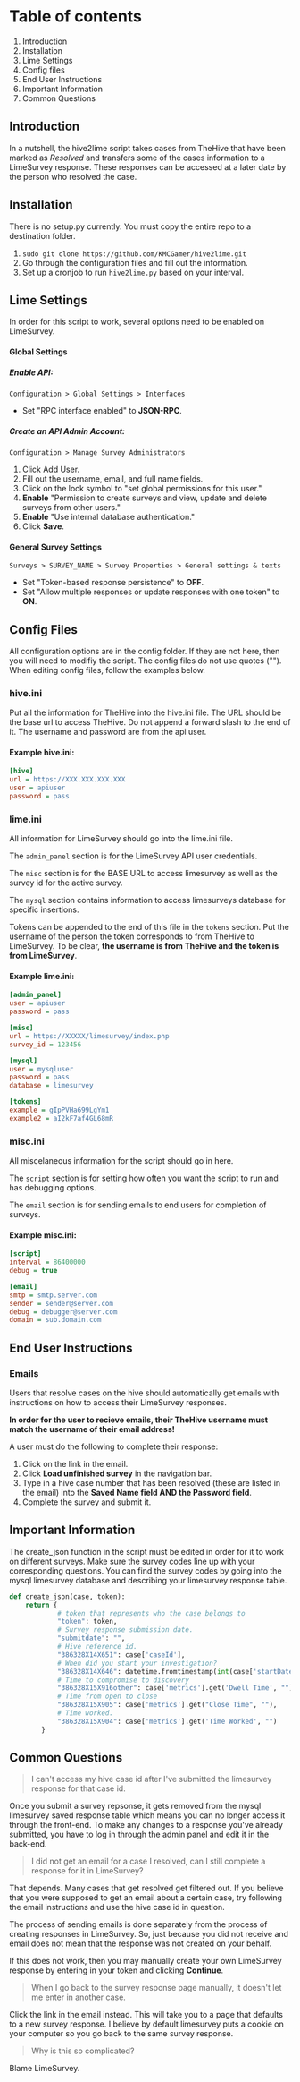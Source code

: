 Table of contents
=================
1. Introduction
2. Installation
3. Lime Settings
4. Config files
5. End User Instructions 
6. Important Information
7. Common Questions

Introduction
------------
In a nutshell, the hive2lime script takes cases from TheHive that have been marked as _Resolved_ and transfers some of the cases information to a LimeSurvey response. These responses can be accessed at a later date by the person who resolved the case.

Installation
-------------
There is no setup.py currently. You must copy the entire repo to a destination folder.

1. `sudo git clone https://github.com/KMCGamer/hive2lime.git`
2. Go through the configuration files and fill out the information.
3. Set up a cronjob to run `hive2lime.py` based on your interval.

Lime Settings
-------------
In order for this script to work, several options need to be enabled on LimeSurvey.

#### Global Settings

##### Enable API:

`Configuration > Global Settings > Interfaces`

- Set "RPC interface enabled" to __JSON-RPC__.

##### Create an API Admin Account:

`Configuration > Manage Survey Administrators`

1. Click Add User.
2. Fill out the username, email, and full name fields.
3. Click on the lock symbol to "set global permissions for this user."
4. __Enable__ "Permission to create surveys and view, update and delete surveys from other users."
5. __Enable__ "Use internal database authentication."
6. Click __Save__.

#### General Survey Settings

`Surveys > SURVEY_NAME > Survey Properties > General settings & texts`

- Set "Token-based response persistence" to __OFF__.
- Set "Allow multiple responses or update responses with one token" to __ON__.

Config Files
------------

All configuration options are in the config folder. If they are not here, then you will need to modifiy the script. The config files do not use quotes (""). When editing config files, follow the examples below.

### hive.ini

Put all the information for TheHive into the hive.ini file. The URL should be the base url to access TheHive. Do not append a forward slash to the end of it. The username and password are from the api user.

#### Example hive.ini:
```ini
[hive]
url = https://XXX.XXX.XXX.XXX
user = apiuser
password = pass
```

### lime.ini

All information for LimeSurvey should go into the lime.ini file. 

The `admin_panel` section is for the LimeSurvey API user credentials. 

The `misc` section is for the BASE URL to access limesurvey as well as the survey id for the active survey. 

The `mysql` section contains information to access limesurveys database for specific insertions. 

Tokens can be appended to the end of this file in the `tokens` section. Put the username of the person the token corresponds to from TheHive to LimeSurvey. To be clear, __the username is from TheHive and the token is from LimeSurvey__.

#### Example lime.ini:
```ini
[admin_panel]
user = apiuser
password = pass

[misc]
url = https://XXXXX/limesurvey/index.php
survey_id = 123456

[mysql]
user = mysqluser
password = pass
database = limesurvey

[tokens]
example = gIpPVHa699LgYm1
example2 = aI2kF7af4GL68mR
```

### misc.ini

All miscelaneous information for the script should go in here.

The `script` section is for setting how often you want the script to run and has debugging options.

The `email` section is for sending emails to end users for completion of surveys.

#### Example misc.ini:
```ini
[script]
interval = 86400000
debug = true

[email]
smtp = smtp.server.com
sender = sender@server.com
debug = debugger@server.com
domain = sub.domain.com
```

End User Instructions
---------------------

### Emails

Users that resolve cases on the hive should automatically get emails with instructions on how to access their LimeSurvey responses.

__In order for the user to recieve emails, their TheHive username must match the username of their email address!__

A user must do the following to complete their response:

1. Click on the link in the email.
2. Click __Load unfinished survey__ in the navigation bar.
3. Type in a hive case number that has been resolved (these are listed in the email) into the __Saved Name field AND the Password field__. 
4. Complete the survey and submit it.

Important Information
----------------
The create\_json function in the script must be edited in order for it to work on different surveys. Make sure the survey codes line up with your corresponding questions. You can find the survey codes by going into the mysql limesurvey database and describing your limesurvey response table.

```python
def create_json(case, token):
    return {
            # token that represents who the case belongs to
            "token": token,
            # Survey response submission date.
            "submitdate": "",
            # Hive reference id.
            "386328X14X651": case['caseId'],
            # When did you start your investigation?
            "386328X14X646": datetime.fromtimestamp(int(case['startDate'] / 1000)).strftime('%Y-%m-%d'),
            # Time to compromise to discovery
            "386328X15X916other": case['metrics'].get('Dwell Time', ""),
            # Time from open to close
            "386328X15X905": case['metrics'].get("Close Time", ""),
            # Time worked.
            "386328X15X904": case['metrics'].get('Time Worked', "")
        }
```

Common Questions
----------------

> I can't access my hive case id after I've submitted the limesurvey response for that case id.

Once you submit a survey repsonse, it gets removed from the mysql limesurvey saved response table which means you can no longer access it through the front-end. To make any changes to a response you've already submitted, you have to log in through the admin panel and edit it in the back-end.

> I did not get an email for a case I resolved, can I still complete a response for it in LimeSurvey?

That depends. Many cases that get resolved get filtered out. If you believe that you were supposed to get an email about a certain case, try following the email instructions and use the hive case id in question.

The process of sending emails is done separately from the process of creating responses in LimeSurvey. So, just because you did not receive and email does not mean that the response was not created on your behalf.

If this does not work, then you may manually create your own LimeSurvey response by entering in your token and clicking __Continue__.

> When I go back to the survey response page manually, it doesn't let me enter in another case.

Click the link in the email instead. This will take you to a page that defaults to a new survey response. I believe by default limesurvey puts a cookie on your computer so you go back to the same survey response.

> Why is this so complicated?

Blame LimeSurvey.